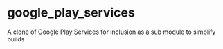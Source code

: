 google_play_services
====================

A clone of Google Play Services for inclusion as a sub module to simplify builds
